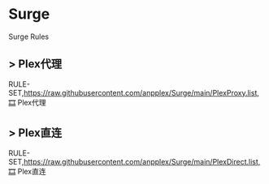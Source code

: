 # Surge
Surge Rules
## > Plex代理
RULE-SET,https://raw.githubusercontent.com/anpplex/Surge/main/PlexProxy.list,🎞️ Plex代理
## > Plex直连
RULE-SET,https://raw.githubusercontent.com/anpplex/Surge/main/PlexDirect.list,🎞️ Plex直连
